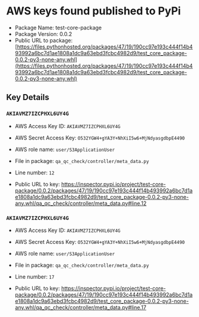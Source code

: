 # AWS keys found published to PyPi

* Package Name: test-core-package
* Package Version: 0.0.2
* Public URL to package: [https://files.pythonhosted.org/packages/47/19/190cc97e193c444f14b493992a6bc7d1ae1808a1dc9a63ebd3fcbc4982d9/test_core_package-0.0.2-py3-none-any.whl](https://files.pythonhosted.org/packages/47/19/190cc97e193c444f14b493992a6bc7d1ae1808a1dc9a63ebd3fcbc4982d9/test_core_package-0.0.2-py3-none-any.whl)

## Key Details

### `AKIAVMZ7IZCPHXL6UY4G`

* AWS Access Key ID: `AKIAVMZ7IZCPHXL6UY4G`
* AWS Secret Access Key: `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` 
* AWS role name: `user/S3ApplicationUser`
* File in package: `qa_qc_check/controller/meta_data.py`
* Line number: `12`

* Public URL to key: https://inspector.pypi.io/project/test-core-package/0.0.2/packages/47/19/190cc97e193c444f14b493992a6bc7d1ae1808a1dc9a63ebd3fcbc4982d9/test_core_package-0.0.2-py3-none-any.whl/qa_qc_check/controller/meta_data.py#line.12



### `AKIAVMZ7IZCPHXL6UY4G`

* AWS Access Key ID: `AKIAVMZ7IZCPHXL6UY4G`
* AWS Secret Access Key: `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` 
* AWS role name: `user/S3ApplicationUser`
* File in package: `qa_qc_check/controller/meta_data.py`
* Line number: `17`

* Public URL to key: https://inspector.pypi.io/project/test-core-package/0.0.2/packages/47/19/190cc97e193c444f14b493992a6bc7d1ae1808a1dc9a63ebd3fcbc4982d9/test_core_package-0.0.2-py3-none-any.whl/qa_qc_check/controller/meta_data.py#line.17


